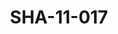 ---
pid: SHA-11-017
title: SHA-11-017
language: ar
original_label: 
rights: شرحبيل احمد
location_of_original: شرحبيل احمد
photographer_or_studio: 
scanned_from: photograph 10 by 14.7
_date: '1966'
location: اثيوبيا، اديس ابابا
description: استقبال هرامبي في المطار مع الاسد
additional_notes: 
permission_display: 'yes'
on_server: 'no'
on_website: 'no'
permalink: /photopages/ar/SHA-11-017
layout: photo-page
---